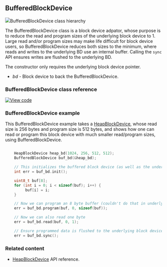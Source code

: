## BufferedBlockDevice

<span class="images">![](https://os-doc-builder.test.mbed.com/docs/development/mbed-os-api-doxy/class_buffered_block_device.png)<span>BufferedBlockDevice class hierarchy</span></span>

The BufferedBlockDevice class is a block device adpator, whose purpose is to reduce the read and program sizes of the underlying block device to 1. Large read and/or program sizes may make life difficult for block device users, so BufferedBlockDevice reduces both sizes to the minimum, where reads and writes to the underlying BD use an internal buffer. Calling the `sync` API ensures writes are flushed to the underlying BD.    

The constructor only requires the underlying block device pointer. 

  - _bd_ -  Block device to back the BufferedBlockDevice.

### BufferedBlockDevice class reference

[![View code](https://www.mbed.com/embed/?type=library)](http://os-doc-builder.test.mbed.com/docs/development/mbed-os-api-doxy/class_buffered_block_device.html)

### BufferedBlockDevice example

This BufferedBlockDevice example takes a [HeapBlockDevice](/docs/development/reference/heapblockdevice.html), whose read size is 256 bytes and program size is 512 bytes, and shows how one can read or program this block device with much smaller read/program sizes, using BufferedBlockDevice.

```C++

    HeapBlockDevice heap_bd(1024, 256, 512, 512);
    BufferedBlockDevice buf_bd(&heap_bd);

    // This initializes the buffered block device (as well as the underlying heap block device)
    int err = buf_bd.init();

    uint8_t buf[8];
    for (int i = 0; i < sizeof(buf); i++) {
         buf[i] = i;
    }

    // Now we can program an 8 byte buffer (couldn't do that in underlying BD, having 512-byte program size)
    err = buf_bd.program(buf, 0, sizeof(buf));

    // Now we can also read one byte
    err = buf_bd.read(buf, 0, 1);

    // Ensure programmed data is flushed to the underlying block device
    err = buf_bd.sync();
```

### Related content

- [HeapBlockDevice](/docs/development/reference/heapblockdevice.html) API reference.
